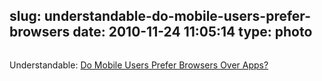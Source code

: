 slug: understandable-do-mobile-users-prefer-browsers
date: 2010-11-24 11:05:14
type: photo
---

<a href="http://www.adweek.com/aw/content_display/news/digital/e3i5094e406e415c2805b20af21531caefb"><img src="{{@asset.url swerner/tumblr/2010-11-24-understandable-do-mobile-users-prefer-browsers-b15ef0e40d.jpeg}}" alt=""/></a>

Understandable: [Do Mobile Users Prefer Browsers Over Apps?](http://www.adweek.com/aw/content_display/news/digital/e3i5094e406e415c2805b20af21531caefb)
